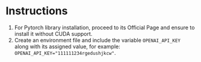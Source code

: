# Instructions

1. For Pytorch library installation, proceed to its Official Page and ensure to install it without CUDA support.
2. Create an environment file and include the variable `OPENAI_API_KEY` along with its assigned value, for example: `OPENAI_API_KEY="111111234rgedushjkcw"`.
